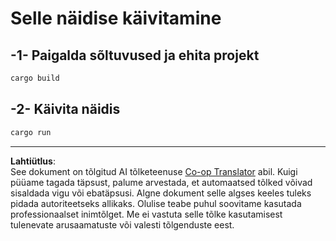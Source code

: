 <!--
CO_OP_TRANSLATOR_METADATA:
{
  "original_hash": "6240e78bb87f91bece16f8742472aeef",
  "translation_date": "2025-10-11T11:50:02+00:00",
  "source_file": "03-GettingStarted/06-http-streaming/solution/rust/calculator-httpserver/README.md",
  "language_code": "et"
}
-->
# Selle näidise käivitamine

## -1- Paigalda sõltuvused ja ehita projekt

```bash
cargo build
```

## -2- Käivita näidis

```bash
cargo run
```

---

**Lahtiütlus**:  
See dokument on tõlgitud AI tõlketeenuse [Co-op Translator](https://github.com/Azure/co-op-translator) abil. Kuigi püüame tagada täpsust, palume arvestada, et automaatsed tõlked võivad sisaldada vigu või ebatäpsusi. Algne dokument selle algses keeles tuleks pidada autoriteetseks allikaks. Olulise teabe puhul soovitame kasutada professionaalset inimtõlget. Me ei vastuta selle tõlke kasutamisest tulenevate arusaamatuste või valesti tõlgenduste eest.